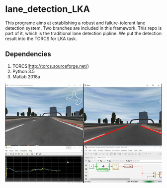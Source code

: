 # lane_detection_LKA
This programe aims at establishing a robust and failure-tolerant lane detection system. Two branches are included in this framework. This repo is part of it, which is the traditional lane detection pipline. We put the detection result into the TORCS for LKA task.

## Dependencies
1. TORCS(http://torcs.sourceforge.net/)
2. Python 3.5
3. Matlab 2018a

![img](https://github.com/LevineYang/lane_detection_LKA/blob/master/img.png)

